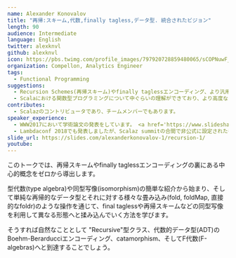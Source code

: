 ```yaml
---
name: Alexander Konovalov
title: "再帰:スキーム,代数,finally tagless,データ型. 統合されたビジョン"
length: 90
audience: Intermediate
language: English
twitter: alexknvl
github: alexknvl
icon: https://pbs.twimg.com/profile_images/797920728859480065/sCOPNuwF_400x400.jpg
organization: Compellon, Analytics Engineer
tags:
  - Functional Programming
suggestions: 
  - Recursion Schemes(再帰スキーム)やfinally taglessエンコーディング、より汎用的な型理論について理解を深めたい人
  - Scalaにおける関数型プログラミングについて中ぐらいの理解ができており、より高度なトピックについて学びたい人
contributes:
  - Scalazのコントリビュータであり、チームメンバーでもあります。
speaker_experience:
  - WWW2017において学術論文の発表をしています。 <a href='https://www.slideshare.net/AlexanderKonovalov13/learning-event-extractors-from-knowledge-base-revisions'>https://www.slideshare.net/AlexanderKonovalov13/learning-event-extractors-from-knowledge-base-revisions</a> 
  - Lambdaconf 2018でも発表しましたが、Scalaz summitの合間で非公式に設定されたものだっため、十分な準備の時間を取れませんでした。 <a href='https://alexknvl.com/docs/scalaz_summit_presentation.pdf'>https://alexknvl.com/docs/scalaz_summit_presentation.pdf</a> 
slide_url: https://slides.com/alexanderkonovalov-1/recursion-1/
youtube:
---
```

このトークでは、再帰スキームやfinally taglessエンコーディングの裏にある中心的概念をゼロから導出します。

型代数(type algebra)や同型写像(isomorphism)の簡単な紹介から始まり、そして単純な再帰的なデータ型とそれに対する様々な畳み込み(fold, foldMap, 直接的なfoldr)のような操作を通じて、final taglessや再帰スキームなどの同型写像を利用して異なる形態へと揉み込んでいく方法を学びます。

そうすれば自然なこととして "Recursive"型クラス、代数的データ型(ADT)のBoehm-Berarducciエンコーディング、catamorphism、そしてF代数(F-algebras)へと到達することでしょう。
